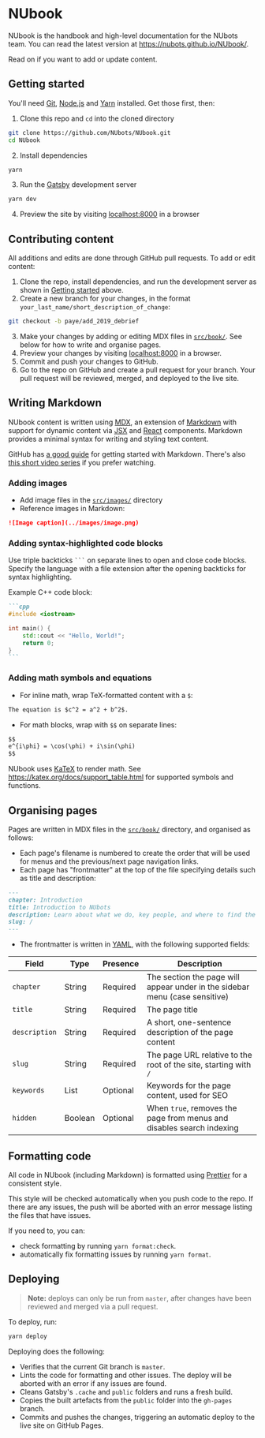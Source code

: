# NUbook

NUbook is the handbook and high-level documentation for the NUbots team. You can read the latest version at https://nubots.github.io/NUbook/.

Read on if you want to add or update content.

## Getting started

You'll need [Git](https://git-scm.com/), [Node.js](https://nodejs.org/en/) and [Yarn](https://yarnpkg.com/en/) installed. Get those first, then:

1. Clone this repo and `cd` into the cloned directory

```sh
git clone https://github.com/NUbots/NUbook.git
cd NUbook
```

2. Install dependencies

```sh
yarn
```

3. Run the [Gatsby](https://www.gatsbyjs.org/) development server

```sh
yarn dev
```

4. Preview the site by visiting [localhost:8000](http://localhost:8000) in a browser

## Contributing content

All additions and edits are done through GitHub pull requests. To add or edit content:

1. Clone the repo, install dependencies, and run the development server as shown in [Getting started](#getting-started) above.
2. Create a new branch for your changes, in the format `your_last_name/short_description_of_change`:

```sh
git checkout -b paye/add_2019_debrief
```

3. Make your changes by adding or editing MDX files in [`src/book/`](src/book/). See below for how to write and organise pages.
4. Preview your changes by visiting [localhost:8000](http://localhost:8000) in a browser.
5. Commit and push your changes to GitHub.
6. Go to the repo on GitHub and create a pull request for your branch. Your pull request will be reviewed, merged, and deployed to the live site.

## Writing Markdown

NUbook content is written using [MDX](https://mdxjs.com/), an extension of [Markdown](https://daringfireball.net/projects/markdown/) with support for dynamic content via [JSX](https://reactjs.org/docs/introducing-jsx.html) and [React](https://reactjs.org/) components. Markdown provides a minimal syntax for writing and styling text content.

GitHub has [a good guide](https://guides.github.com/features/mastering-markdown/) for getting started with Markdown. There's also [this short video series](https://www.youtube.com/playlist?list=PLu8EoSxDXHP7v7K5nZSMo9XWidbJ_Bns3) if you prefer watching.

### Adding images

- Add image files in the [`src/images/`](src/images/) directory
- Reference images in Markdown:

```md
![Image caption](../images/image.png)
```

### Adding syntax-highlighted code blocks

Use triple backticks ` ``` ` on separate lines to open and close code blocks. Specify the language with a file extension after the opening backticks for syntax highlighting.

Example C++ code block:

````md
```cpp
#include <iostream>

int main() {
    std::cout << "Hello, World!";
    return 0;
}
```
````

### Adding math symbols and equations

- For inline math, wrap TeX-formatted content with a `$`:

```md
The equation is $c^2 = a^2 + b^2$.
```

- For math blocks, wrap with `$$` on separate lines:

```md
$$
e^{i\phi} = \cos(\phi) + i\sin(\phi)
$$
```

NUbook uses [KaTeX](https://katex.org/) to render math. See https://katex.org/docs/support_table.html for supported symbols and functions.

## Organising pages

Pages are written in MDX files in the [`src/book/`](src/book/) directory, and organised as follows:

- Each page's filename is numbered to create the order that will be used for menus and the previous/next page navigation links.
- Each page has "frontmatter" at the top of the file specifying details such as title and description:

```md
---
chapter: Introduction
title: Introduction to NUbots
description: Learn about what we do, key people, and where to find the lab.
slug: /
---
```

- The frontmatter is written in [YAML](https://gettaurus.org/docs/YAMLTutorial/), with the following supported fields:

| Field         | Type    | Presence | Description                                                                 |
| ------------- | ------- | -------- | --------------------------------------------------------------------------- |
| `chapter`     | String  | Required | The section the page will appear under in the sidebar menu (case sensitive) |
| `title`       | String  | Required | The page title                                                              |
| `description` | String  | Required | A short, one-sentence description of the page content                       |
| `slug`        | String  | Required | The page URL relative to the root of the site, starting with `/`            |
| `keywords`    | List    | Optional | Keywords for the page content, used for SEO                                 |
| `hidden`      | Boolean | Optional | When `true`, removes the page from menus and disables search indexing       |

## Formatting code

All code in NUbook (including Markdown) is formatted using [Prettier](https://prettier.io/) for a consistent style.

This style will be checked automatically when you push code to the repo. If there are any issues, the push will be aborted with an error message listing the files that have issues.

If you need to, you can:

- check formatting by running `yarn format:check`.
- automatically fix formatting issues by running `yarn format`.

## Deploying

> **Note:** deploys can only be run from `master`, after changes have been reviewed and merged via a pull request.

To deploy, run:

```sh
yarn deploy
```

Deploying does the following:

- Verifies that the current Git branch is `master`.
- Lints the code for formatting and other issues. The deploy will be aborted with an error if any issues are found.
- Cleans Gatsby's `.cache` and `public` folders and runs a fresh build.
- Copies the built artefacts from the `public` folder into the `gh-pages` branch.
- Commits and pushes the changes, triggering an automatic deploy to the live site on GitHub Pages.
